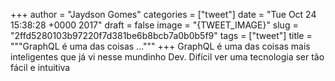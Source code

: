 
+++
author = "Jaydson Gomes"
categories = ["tweet"]
date = "Tue Oct 24 15:38:28 +0000 2017"
draft = false
image = "{TWEET_IMAGE}"
slug = "2ffd5280103b97220f7d381be6b8bcb7a0b0b5f9"
tags = ["tweet"]
title = """GraphQL é uma das coisas ..."""
+++
GraphQL é uma das coisas mais inteligentes que já vi nesse mundinho Dev. Difícil ver uma tecnologia ser tão fácil e intuitiva
